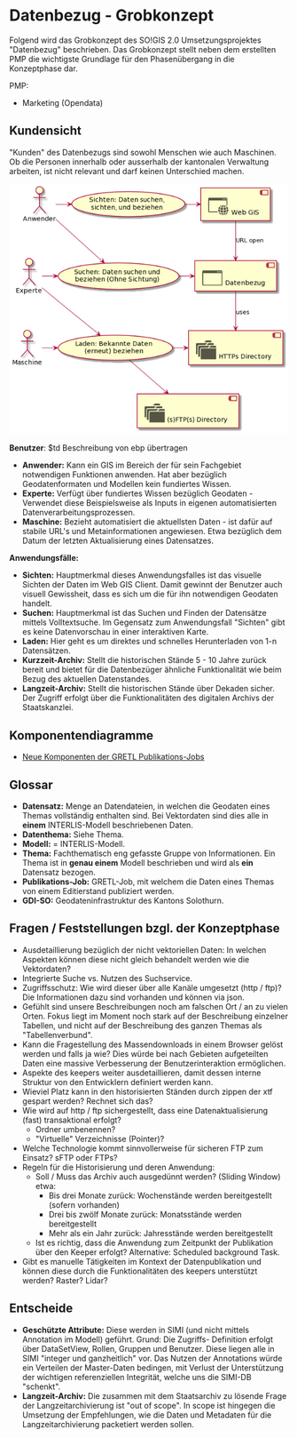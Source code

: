 # Datenbezug - Grobkonzept

Folgend wird das Grobkonzept des SO!GIS 2.0 Umsetzungsprojektes "Datenbezug" beschrieben. Das Grobkonzept stellt
neben dem erstellten PMP die wichtigste Grundlage für den Phasenübergang in die Konzeptphase dar.

PMP:
* Marketing (Opendata)

## Kundensicht

"Kunden" des Datenbezugs sind sowohl Menschen wie auch Maschinen. Ob die Personen innerhalb oder ausserhalb der 
kantonalen Verwaltung arbeiten, ist nicht relevant und darf keinen Unterschied machen.

![uebersicht](overview.png)

**Benutzer**: $td Beschreibung von ebp übertragen
* **Anwender:** Kann ein GIS im Bereich der für sein Fachgebiet notwendigen Funktionen anwenden. Hat aber bezüglich
  Geodatenformaten und Modellen kein fundiertes Wissen.
* **Experte:** Verfügt über fundiertes Wissen bezüglich Geodaten - Verwendet diese Beispielsweise als Inputs
  in eigenen automatisierten Datenverarbeitungsprozessen.
* **Maschine:** Bezieht automatisiert die aktuellsten Daten - ist dafür auf stabile URL's und Metainformationen 
  angewiesen. Etwa bezüglich dem Datum der letzten Aktualisierung eines Datensatzes.

**Anwendungsfälle:**
* **Sichten:** Hauptmerkmal dieses Anwendungsfalles ist das visuelle Sichten der Daten im Web GIS Client. Damit gewinnt
  der Benutzer auch visuell Gewissheit, dass es sich um die für ihn notwendigen Geodaten handelt.
* **Suchen:** Hauptmerkmal ist das Suchen und Finden der Datensätze mittels Volltextsuche. Im Gegensatz zum Anwendungsfall
  "Sichten" gibt es keine Datenvorschau in einer interaktiven Karte. 
* **Laden:** Hier geht es um direktes und schnelles Herunterladen von 1-n Datensätzen.
* **Kurzzeit-Archiv:** Stellt die historischen Stände 5 - 10 Jahre zurück bereit und bietet für die Datenbezüger ähnliche
  Funktionalität wie beim Bezug des aktuellen Datenstandes.
* **Langzeit-Archiv:** Stellt die historischen Stände über Dekaden sicher. Der Zugriff erfolgt über die Funktionalitäten
  des digitalen Archivs der Staatskanzlei.

## Komponentendiagramme
* [Neue Komponenten der GRETL Publikations-Jobs](gretl_pub.md)

## Glossar

* **Datensatz:** Menge an Datendateien, in welchen die Geodaten eines Themas vollständig enthalten sind. Bei Vektordaten
  sind dies alle in **einem** INTERLIS-Modell beschriebenen Daten.
* **Datenthema:** Siehe Thema.
* **Modell:** = INTERLIS-Modell.
* **Thema:** Fachthematisch eng gefasste Gruppe von Informationen. Ein Thema ist in **genau einem** Modell beschrieben
  und wird als **ein** Datensatz bezogen.
* **Publikations-Job:** GRETL-Job, mit welchem die Daten eines Themas von einem Editierstand publiziert werden.
* **GDI-SO:** Geodateninfrastruktur des Kantons Solothurn.

## Fragen / Feststellungen bzgl. der Konzeptphase

* Ausdetaillierung bezüglich der nicht vektoriellen Daten: In welchen Aspekten können diese nicht gleich behandelt
  werden wie die Vektordaten? 
* Integrierte Suche vs. Nutzen des Suchservice.
* Zugriffsschutz: Wie wird dieser über alle Kanäle umgesetzt (http / ftp)? Die Informationen dazu sind vorhanden und
  können via json.
* Gefühlt sind unsere Beschreibungen noch am falschen Ort / an zu vielen Orten. Fokus liegt im Moment noch stark
  auf der Beschreibung einzelner Tabellen, und nicht auf der Beschreibung des ganzen Themas als "Tabellenverbund".
* Kann die Fragestellung des Massendownloads in einem Browser gelöst werden und falls ja wie? Dies würde bei nach
  Gebieten aufgeteilten Daten eine massive Verbesserung der Benutzerinteraktion ermöglichen.
* Aspekte des keepers weiter ausdetaillieren, damit dessen interne Struktur von den Entwicklern definiert werden kann.
* Wieviel Platz kann in den historisierten Ständen durch zippen der xtf gespart werden? Rechnet sich das?
* Wie wird auf http / ftp sichergestellt, dass eine Datenaktualisierung (fast) transaktional erfolgt?
  * Ordner umbenennen?
  * "Virtuelle" Verzeichnisse (Pointer)?
* Welche Technologie kommt sinnvollerweise für sicheren FTP zum Einsatz? sFTP oder FTPs?
* Regeln für die Historisierung und deren Anwendung: 
  * Soll / Muss das Archiv auch ausgedünnt werden? (Sliding Window) etwa:
    * Bis drei Monate zurück: Wochenstände werden bereitgestellt (sofern vorhanden)
    * Drei bis zwölf Monate zurück: Monatsstände werden bereitgestellt
    * Mehr als ein Jahr zurück: Jahresstände werden bereitgestellt
  * Ist es richtig, dass die Anwendung zum Zeitpunkt der Publikation über den Keeper erfolgt? Alternative: 
  Scheduled background Task.
* Gibt es manuelle Tätigkeiten im Kontext der Datenpublikation und können diese durch die Funktionalitäten des keepers
  unterstützt werden? Raster? Lidar?
  
## Entscheide

* **Geschützte Attribute:** Diese werden in SIMI (und nicht mittels Annotation im Modell) geführt. Grund: Die Zugriffs-
Definition erfolgt über DataSetView, Rollen, Gruppen und Benutzer. Diese liegen alle in SIMI "integer und ganzheitlich" vor.
Das Nutzen der Annotations würde ein Verteilen der Master-Daten bedingen, mit Verlust der Unterstützung der 
wichtigen referenziellen Integrität, welche uns die SIMI-DB "schenkt".  
* **Langzeit-Archiv:** Die zusammen mit dem Staatsarchiv zu lösende Frage der Langzeitarchivierung ist "out of scope".
  In scope ist hingegen die Umsetzung der Empfehlungen, wie die Daten und Metadaten für die Langzeitarchivierung
  packetiert werden sollen.
  
